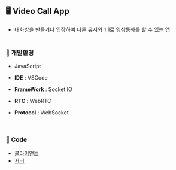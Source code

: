 ## **🖥️**  Video Call App
- 대화방을 만들거나 입장하여 다른 유저와 1:1로 영상통화를 할 수 있는 앱
  <br>  <br> 

### **📌** 개발환경

- JavaScript

- **IDE** : VSCode

- **FrameWork** : Socket IO

- **RTC** : WebRTC

- **Protocol** : WebSocket
<br> 

### **📌** Code
- [클라이언트](src/public/js/vidCall.js)
- [서버](src/server.js)
